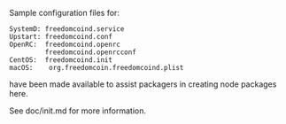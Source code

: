 Sample configuration files for:
```
SystemD: freedomcoind.service
Upstart: freedomcoind.conf
OpenRC:  freedomcoind.openrc
         freedomcoind.openrcconf
CentOS:  freedomcoind.init
macOS:    org.freedomcoin.freedomcoind.plist
```
have been made available to assist packagers in creating node packages here.

See doc/init.md for more information.
